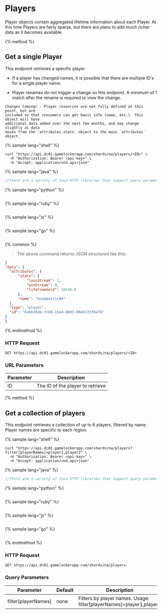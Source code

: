 # Players

Player objects contain aggregated lifetime information about each Player.  At this time Players are fairly sparse, but there are plans to add much richer data as it becomes available.

{% method %}
## Get a single Player

This endpoint retrieves a specific player.

* If a player has changed names, it is possible that there are multiple ID's for a single player name.

* Player renames do not trigger a change on this endpoint. A minimum of 1 match after the rename is required to view the change.

```
Changes Coming! - Player resources are not fully defined at this point, but are
included so that consumers can get basic info (name, etc.)  This object will have
additional data added over the next few months, and may change slightly as data
moves from the `attributes.stats` object to the main `attributes` object.
```

{% sample lang="shell" %}
```shell
curl "https://api.dc01.gamelockerapp.com/shards/na/players/<ID>" \
  -H "Authorization: Bearer <api-key>" \
  -H "Accept: application/vnd.api+json"
```

{% sample lang="java" %}
```java
//There are a variety of Java HTTP libraries that support query-parameters.
```

{% sample lang="python" %}
```python

```

{% sample lang="ruby" %}
```ruby

```

{% sample lang="js" %}
```javascript

```

{% sample lang="go" %}
```go

```

{% common %}
> The above command returns JSON structured like this:

```json
{
"data": {
  "attributes": {
      "stats": {
          "lossStreak": 1,
          "winStreak": 0,
          "lifetimeGold": 10536.0
      },
      "name": "boombastic04"
  },
  "type": "player",
  "id": "6abb30de-7cb8-11e4-8bd3-06eb725f8a76"
}
}
```
{% endmethod %}

### HTTP Request

`GET https://api.dc01.gamelockerapp.com/shards/na/players/<ID>`


### URL Parameters

Parameter | Description
--------- | -----------
ID | The ID of the player to retrieve

{% method %}
## Get a collection of players

This endpoint retrieves a collection of up to 6 players, filtered by name. Player names are specific to each region.

{% sample lang="shell" %}
```shell
curl "https://api.dc01.gamelockerapp.com/shards/na/players?filter[playerNames]=player1,player2" \
  -H "Authorization: Bearer <api-key>" \
  -H "Accept: application/vnd.api+json"
```

{% sample lang="java" %}
```java
//There are a variety of Java HTTP libraries that support query-parameters.
```

{% sample lang="python" %}
```python

```

{% sample lang="ruby" %}
```ruby

```

{% sample lang="js" %}
```javascript

```

{% sample lang="go" %}
```go

```

{% endmethod %}

### HTTP Request

`GET https://api.dc01.gamelockerapp.com/shards/na/players`

### Query Parameters


Parameter | Default | Description
--------- | ------- | -----------
filter[playerNames] | none | Filters by player names. Usage: filter[playerNames]=player1,player2

